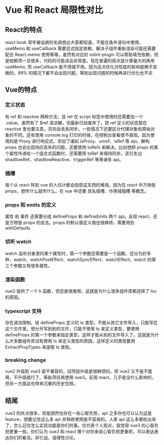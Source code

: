 # Vue 和 React 局限性对比

## React的特点

react hook 常年被诟病的毛病想必大家都知道。不能在条件语句中使用，useMemo 和 useCallback 需要显式指定依赖，解决子组件重新渲染可能还需要配合 React.memo 使用等等。虽然有对应的 eslint-plugin 可以帮助填充依赖，但是依赖项一旦很多，代码的可能读会非常差。现在普遍的观点是计算量大的再用 useMemo, 而 useCallback 能不用就不用。因为这点优化对性能的影响是微乎其微的，99% 的情况下都不会出现问题，等到出现问题的时候再进行优化也不迟

## Vue的特点

### 定义状态

有 ref 和 reactive 两种方法，且 ref 在 script 标签中使用时还需要加一个 .value。虽然有了 $ref 语法糖，但最新已经废弃了。把 ref 定义的状态放在 reactive 里也要注意，否则会丢失同步。一些情况下还要区分代理对象和原始对象的不同。还有使用 console.log 打印的时候，在控制台查看很不直观。因为使用的是 Proxy 进行响应式，添加了诸如 isProxy、unref、isRef 等 api。解构 props 也会出现响应丢失的问题，还要使用 toRefs 来解决。比如想把 props 的某个属性传递给一个组合式函数时，还需要用 toRef 来保持同步。还衍生出 shadllowRef、shadllowReactive、triggerRef 等等诸多 api。

### 插槽

每个从 react 转到 vue 的人估计都会抱怨这东西的难用。因为在 react 中万物皆 props，想传什么就传什么。在 vue 中还要 具名插槽、作用域插槽 等概念。

### props 和 emits 的定义

属性 和 事件 还需要分成 defineProps 和 defineEmits 两个 api。反观 react，还是万物皆 props 的说法。props 的默认值定义值也很麻烦，需要用到 withDefaults

### 侦听 watch

watch 监听对象里的某个属性时，第一个参数还需要是一个函数。还分为好多种，watch、watchPostEffect、watchSyncEffect、watchEffect。watch 的第三个参数又有很多属性。

### 渲染函数

vue3 提供了一个 h 函数，但还是很难用，这就是为什么很多组件库都选择了 tsx 的原因。

### typescript 支持

存在语法限制。给 defineProps 定义的 ts 类型，不能从其它文件导入，只能写在这个文件里。想分开写到别的文件，只能不使用 ts 来定义类型，要使用 defineProps 的第一个参数来指定类型，这样才能从别的文件导入了。这就是为什么大多数组件库没有使用 ts 来定义类型的原因，这样定义的类型要用 ExtractPropTypes 来提取 ts 类型。

### breaking change

vue2 升级到 vue3 是不兼容的，旧项目升级是很麻烦的。但 vue2 又不是不能用，不升级就行了。等新项目再使用 vue3。反观 react，几乎是没什么影响的，但另一方面这也带来沉重的历史包袱。

## 结尾

vue3 的优点很多，但是固然也存在一些心智负担，api 之多你也可以认为这是 feature，想要记住这么多 api 并熟练使用是不容易的。人家 api 这么多都给出来了，怎么记住怎么实现功能是你们的事。仅代表个人观点，我觉得 vue3 的心智负担更重一些。你们认为 vue3 和 react 哪个对你来说心智负担更重呢，可以表达表达你们的看法。非引战，请理性讨论。
